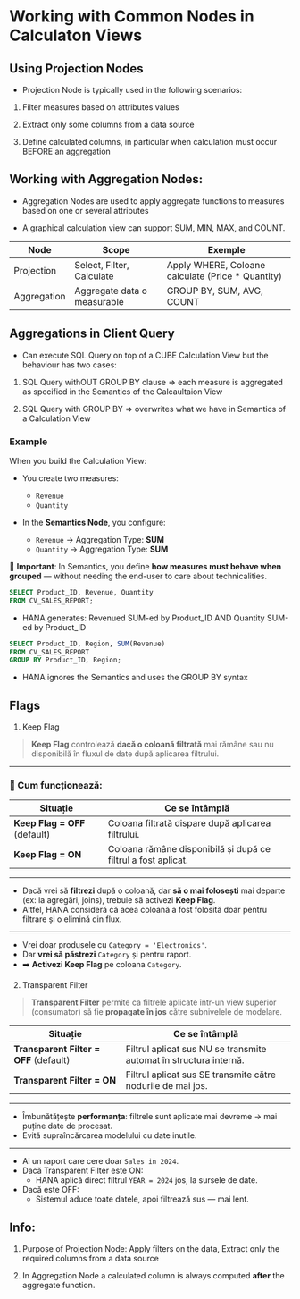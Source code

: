 # Working with Common Nodes in Calculaton Views

## Using Projection Nodes

- Projection Node is typically used in the following scenarios:

1. Filter measures based on attributes values

2. Extract only some columns from a data source

3. Define calculated columns, in particular when calculation must occur BEFORE an aggregation

## Working with Aggregation Nodes:

- Aggregation Nodes are used to apply aggregate functions to measures based on one or several attributes

- A graphical calculation view can support SUM, MIN, MAX, and COUNT.

|   Node    | Scope |   Exemple |
| --------- | ----- | --------- |
| Projection | Select, Filter, Calculate | Apply WHERE, Coloane calculate (Price * Quantity) |
| Aggregation | Aggregate data o measurable | GROUP BY, SUM, AVG, COUNT |

## Aggregations in Client Query

- Can execute SQL Query on top of a CUBE Calculation View but the behaviour has two cases:

1. SQL Query withOUT GROUP BY clause => each measure is aggregated as specified in the Semantics of the Calcaultaion View

2. SQL Query with GROUP BY => overwrites what we have in Semantics of a Calculation View

### Example

When you build the Calculation View:

- You create two measures:
  - `Revenue`
  - `Quantity`

- In the **Semantics Node**, you configure:
  - `Revenue` → Aggregation Type: **SUM**
  - `Quantity` → Aggregation Type: **SUM**

🔵 **Important**: In Semantics, you define **how measures must behave when grouped** — without needing the end-user to care about technicalities.

```sql
SELECT Product_ID, Revenue, Quantity
FROM CV_SALES_REPORT;
```

- HANA generates: Revenued SUM-ed by Product_ID AND Quantity SUM-ed by Product_ID

```sql
SELECT Product_ID, Region, SUM(Revenue)
FROM CV_SALES_REPORT
GROUP BY Product_ID, Region;
```

- HANA ignores the Semantics and uses the GROUP BY syntax

## Flags

1. Keep Flag

> **Keep Flag** controlează **dacă o coloană filtrată** mai rămâne sau nu disponibilă în fluxul de date după aplicarea filtrului.

---

### 🔹 Cum funcționează:

| Situație                                  | Ce se întâmplă                                                |
|-------------------------------------------|---------------------------------------------------------------|
| **Keep Flag = OFF** (default)              | Coloana filtrată dispare după aplicarea filtrului.            |
| **Keep Flag = ON**                        | Coloana rămâne disponibilă și după ce filtrul a fost aplicat. |

---

- Dacă vrei să **filtrezi** după o coloană, dar **să o mai folosești** mai departe (ex: la agregări, joins), trebuie să activezi **Keep Flag**.
- Altfel, HANA consideră că acea coloană a fost folosită doar pentru filtrare și o elimină din flux.

---

- Vrei doar produsele cu `Category = 'Electronics'`.
- Dar **vrei să păstrezi** `Category` și pentru raport.
- ➡️ **Activezi Keep Flag** pe coloana `Category`.

2. Transparent Filter

> **Transparent Filter** permite ca filtrele aplicate într-un view superior (consumator) să fie **propagate în jos** către subnivelele de modelare.

| Situație                               | Ce se întâmplă                                                    |
|----------------------------------------|-------------------------------------------------------------------|
| **Transparent Filter = OFF** (default) | Filtrul aplicat sus NU se transmite automat în structura internă. |
| **Transparent Filter = ON**            | Filtrul aplicat sus SE transmite către nodurile de mai jos.        |

---

- Îmbunătățește **performanța**: filtrele sunt aplicate mai devreme → mai puține date de procesat.
- Evită supraîncărcarea modelului cu date inutile.

---

- Ai un raport care cere doar `Sales in 2024`.
- Dacă Transparent Filter este ON:
  - HANA aplică direct filtrul `YEAR = 2024` jos, la sursele de date.
- Dacă este OFF:
  - Sistemul aduce toate datele, apoi filtrează sus — mai lent.

## Info:

1. Purpose of Projection Node: Apply filters on the data, Extract only the required columns from a data source

2. In Aggregation Node a calculated column is always computed **after** the aggregate function.

